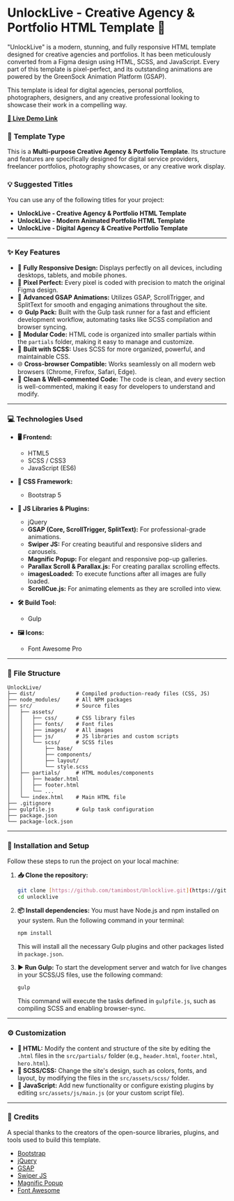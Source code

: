 # UnlockLive - Creative Agency & Portfolio HTML Template 🚀

"UnlockLive" is a modern, stunning, and fully responsive HTML template designed for creative agencies and portfolios. It has been meticulously converted from a Figma design using HTML, SCSS, and JavaScript. Every part of this template is pixel-perfect, and its outstanding animations are powered by the GreenSock Animation Platform (GSAP).

This template is ideal for digital agencies, personal portfolios, photographers, designers, and any creative professional looking to showcase their work in a compelling way.

**[🔗 Live Demo Link](https://unlocklive-preview.vercel.app/)**

### 📄 **Template Type**

This is a **Multi-purpose Creative Agency & Portfolio Template**. Its structure and features are specifically designed for digital service providers, freelancer portfolios, photography showcases, or any creative work display.

### 💡 **Suggested Titles**

You can use any of the following titles for your project:

* **UnlockLive - Creative Agency & Portfolio HTML Template**
* **UnlockLive - Modern Animated Portfolio HTML Template**
* **UnlockLive - Digital Agency & Creative Portfolio Template**

---

### ✨ **Key Features**

* 📱 **Fully Responsive Design:** Displays perfectly on all devices, including desktops, tablets, and mobile phones.
* 🎯 **Pixel Perfect:** Every pixel is coded with precision to match the original Figma design.
* 💫 **Advanced GSAP Animations:** Utilizes GSAP, ScrollTrigger, and SplitText for smooth and engaging animations throughout the site.
* ⚙️ **Gulp Pack:** Built with the Gulp task runner for a fast and efficient development workflow, automating tasks like SCSS compilation and browser syncing.
* 🧩 **Modular Code:** HTML code is organized into smaller partials within the `partials` folder, making it easy to manage and customize.
* 🎨 **Built with SCSS:** Uses SCSS for more organized, powerful, and maintainable CSS.
* 🌐 **Cross-browser Compatible:** Works seamlessly on all modern web browsers (Chrome, Firefox, Safari, Edge).
* 🧼 **Clean & Well-commented Code:** The code is clean, and every section is well-commented, making it easy for developers to understand and modify.

---

### 💻 **Technologies Used**

* **🖥️ Frontend:**
    * HTML5
    * SCSS / CSS3
    * JavaScript (ES6)

* **🎨 CSS Framework:**
    * Bootstrap 5

* **🧩 JS Libraries & Plugins:**
    * jQuery
    * **GSAP (Core, ScrollTrigger, SplitText):** For professional-grade animations.
    * **Swiper JS:** For creating beautiful and responsive sliders and carousels.
    * **Magnific Popup:** For elegant and responsive pop-up galleries.
    * **Parallax Scroll & Parallax.js:** For creating parallax scrolling effects.
    * **imagesLoaded:** To execute functions after all images are fully loaded.
    * **ScrollCue.js:** For animating elements as they are scrolled into view.

* **🛠️ Build Tool:**
    * Gulp

* **🖼️ Icons:**
    * Font Awesome Pro

---

### 📁 **File Structure**

```
UnlockLive/
├── dist/             # Compiled production-ready files (CSS, JS)
├── node_modules/     # All NPM packages
├── src/              # Source files
│   ├── assets/
│   │   ├── css/      # CSS library files
│   │   ├── fonts/    # Font files
│   │   ├── images/   # All images
│   │   ├── js/       # JS libraries and custom scripts
│   │   └── scss/     # SCSS files
│   │       ├── base/
│   │       ├── components/
│   │       ├── layout/
│   │       └── style.scss
│   ├── partials/     # HTML modules/components
│   │   ├── header.html
│   │   ├── footer.html
│   │   └── ...
│   └── index.html    # Main HTML file
├── .gitignore
├── gulpfile.js       # Gulp task configuration
├── package.json
└── package-lock.json
```

---

### 🚀 **Installation and Setup**

Follow these steps to run the project on your local machine:

1.  **📥 Clone the repository:**
    ```bash
    git clone [https://github.com/tamimbost/Unlocklive.git](https://github.com/tamimbost/Unlocklive.git)
    cd unlocklive
    ```

2.  **📦 Install dependencies:**
    You must have Node.js and npm installed on your system. Run the following command in your terminal:
    ```bash
    npm install
    ```
    This will install all the necessary Gulp plugins and other packages listed in `package.json`.

3.  **▶️ Run Gulp:**
    To start the development server and watch for live changes in your SCSS/JS files, use the following command:
    ```bash
    gulp
    ```
    This command will execute the tasks defined in `gulpfile.js`, such as compiling SCSS and enabling browser-sync.

---

### ⚙️ **Customization**

* **📄 HTML:** Modify the content and structure of the site by editing the `.html` files in the `src/partials/` folder (e.g., `header.html`, `footer.html`, `hero.html`).
* **🎨 SCSS/CSS:** Change the site's design, such as colors, fonts, and layout, by modifying the files in the `src/assets/scss/` folder.
* **📜 JavaScript:** Add new functionality or configure existing plugins by editing `src/assets/js/main.js` (or your custom script file).

---

### 🙏 **Credits**

A special thanks to the creators of the open-source libraries, plugins, and tools used to build this template.

* [Bootstrap](https://getbootstrap.com/)
* [jQuery](https://jquery.com/)
* [GSAP](https://greensock.com/gsap/)
* [Swiper JS](https://swiperjs.com/)
* [Magnific Popup](https://dimsemenov.com/plugins/magnific-popup/)
* [Font Awesome](https://fontawesome.com/)